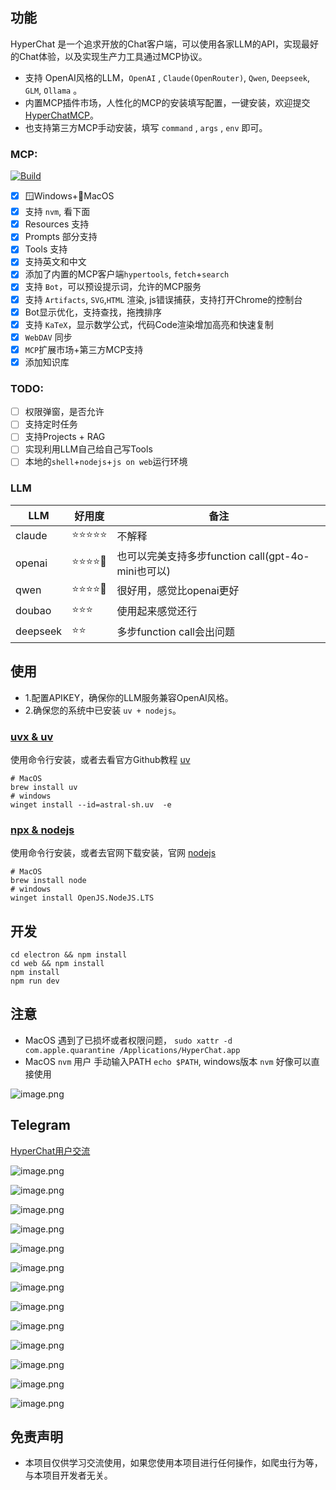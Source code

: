 ## 功能

HyperChat 是一个追求开放的Chat客户端，可以使用各家LLM的API，实现最好的Chat体验，以及实现生产力工具通过MCP协议。

* 支持 OpenAI风格的LLM，`OpenAI` , `Claude(OpenRouter)`, `Qwen`, `Deepseek`, `GLM`, `Ollama` 。
* 内置MCP插件市场，人性化的MCP的安装填写配置，一键安装，欢迎提交[HyperChatMCP](https://github.com/BigSweetPotatoStudio/HyperChatMCP)。
* 也支持第三方MCP手动安装，填写 `command` , `args` , `env` 即可。

### MCP: 

[![Build](https://github.com/BigSweetPotatoStudio/HyperChat/actions/workflows/build.yml/badge.svg)](https://github.com/BigSweetPotatoStudio/HyperChat/actions/workflows/build.yml)

- [x] 🪟Windows+🍏MacOS
- [x] 支持 `nvm`, 看下面
- [x] Resources 支持
- [x] Prompts 部分支持
- [x] Tools 支持
- [x] 支持英文和中文
- [x] 添加了内置的MCP客户端`hypertools`, `fetch`+`search`
- [x] 支持 `Bot`，可以预设提示词，允许的MCP服务
- [x] 支持 `Artifacts`, `SVG`,`HTML` 渲染, js错误捕获，支持打开Chrome的控制台
- [x] Bot显示优化，支持查找，拖拽排序
- [x] 支持 `KaTeX`，显示数学公式，代码Code渲染增加高亮和快速复制
- [x] `WebDAV` 同步
- [x] `MCP`扩展市场+第三方MCP支持
- [x] 添加知识库

### TODO:

- [ ] 权限弹窗，是否允许
- [ ] 支持定时任务
- [ ] 支持Projects + RAG
- [ ] 实现利用LLM自己给自己写Tools
- [ ] 本地的`shell`+`nodejs`+`js on web`运行环境

### LLM

| LLM      | 好用度    | 备注                         |
| -------- | ------ | -------------------------- |
| claude   | ⭐⭐⭐⭐⭐  | 不解释                    |
| openai   | ⭐⭐⭐⭐🌙 | 也可以完美支持多步function call(gpt-4o-mini也可以) |
| qwen       | ⭐⭐⭐⭐🌙    | 很好用，感觉比openai更好                 |
| doubao       | ⭐⭐⭐    | 使用起来感觉还行                   |
| deepseek | ⭐⭐      | 多步function call会出问题       |

## 使用

* 1.配置APIKEY，确保你的LLM服务兼容OpenAI风格。
* 2.确保您的系统中已安装 `uv + nodejs`。

### [uvx & uv](https://github.com/astral-sh/uv)

使用命令行安装，或者去看官方Github教程 [uv](https://github.com/astral-sh/uv)

```
# MacOS
brew install uv
# windows
winget install --id=astral-sh.uv  -e
```
### [npx & nodejs](https://nodejs.org/en)

使用命令行安装，或者去官网下载安装，官网 [nodejs](https://nodejs.org/en)
```
# MacOS
brew install node
# windows
winget install OpenJS.NodeJS.LTS
```

## 开发

```
cd electron && npm install
cd web && npm install
npm install
npm run dev
```


## 注意

* MacOS 遇到了已损坏或者权限问题， `sudo xattr -d com.apple.quarantine /Applications/HyperChat.app`
* MacOS `nvm` 用户 手动输入PATH `echo $PATH`, windows版本 `nvm` 好像可以直接使用

![image.png](./images/image47.png)



## Telegram

[HyperChat用户交流](https://t.me/dadigua001)


![image.png](./images/image13.png)

![image.png](./images/image43.png)

![image.png](./images/image45.png)

![image.png](./images/image44.png)

![image.png](./images/image46.png)

![image.png](./images/image22.png)

![image.png](./images/image21.png)

![image.png](./images/image35.png)

![image.png](./images/image36.png)

![image.png](./images/image42.png)

![image.png](./images/image33.png)

![image.png](./images/image34.png)

![image.png](./images/image48.png)

## 免责声明

* 本项目仅供学习交流使用，如果您使用本项目进行任何操作，如爬虫行为等，与本项目开发者无关。